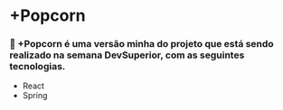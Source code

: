 # +Popcorn

### :rocket: +Popcorn é uma versão minha do projeto que está sendo realizado na semana DevSuperior, com as seguintes tecnologias.

- React
- Spring



